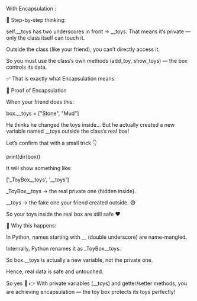 With Encapsulation :

🧠 Step-by-step thinking:

self.__toys has two underscores in front → __toys.
That means it’s private — only the class itself can touch it.

Outside the class (like your friend), you can’t directly access it.

So you must use the class’s own methods (add_toy, show_toys)
— the box controls its data.

✅ That is exactly what Encapsulation means.

🧸 Proof of Encapsulation

When your friend does this:

box.__toys = ["Stone", "Mud"]


He thinks he changed the toys inside...
But he actually created a new variable named __toys outside the class’s real box!

Let’s confirm that with a small trick 👇

print(dir(box))


It will show something like:

['_ToyBox__toys', '__toys']


_ToyBox__toys → the real private one (hidden inside).

__toys → the fake one your friend created outside. 😅

So your toys inside the real box are still safe ❤️




🧠 Why this happens:

In Python, names starting with __ (double underscore) are name-mangled.

Internally, Python renames it as _ToyBox__toys.

So box.__toys is actually a new variable, not the private one.

Hence, real data is safe and untouched.


So yes 💪
👉 With private variables (__toys) and getter/setter methods,
you are achieving encapsulation — the toy box protects its toys perfectly!